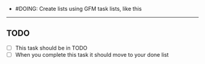 - #DOING: Create lists using GFM task lists, like this
----
TODO
----
- [ ] This task should be in TODO
- [ ] When you complete this task it should move to your done list
